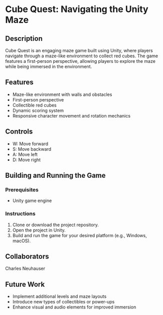 # Cube Quest: Navigating the Unity Maze

## Description
Cube Quest is an engaging maze game built using Unity, where players navigate through a maze-like environment to collect red cubes. The game features a first-person perspective, allowing players to explore the maze while being immersed in the environment.

## Features
- Maze-like environment with walls and obstacles
- First-person perspective 
- Collectible red cubes 
- Dynamic scoring system 
- Responsive character movement and rotation mechanics

## Controls
- W: Move forward
- S: Move backward
- A: Move left
- D: Move right

## Building and Running the Game

### Prerequisites
- Unity game engine

### Instructions
1. Clone or download the project repository.
2. Open the project in Unity.
3. Build and run the game for your desired platform (e.g., Windows, macOS).

## Collaborators 
Charles Neuhauser 

## Future Work
- Implement additional levels and maze layouts
- Introduce new types of collectibles or power-ups
- Enhance visual and audio elements for improved immersion
